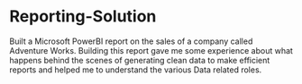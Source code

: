# Reporting-Solution

Built a  Microsoft PowerBI report on the sales of a company called Adventure Works. 
Building this report gave me some experience about what happens behind the scenes of generating clean data to make efficient reports and helped me to understand the various Data related roles.

